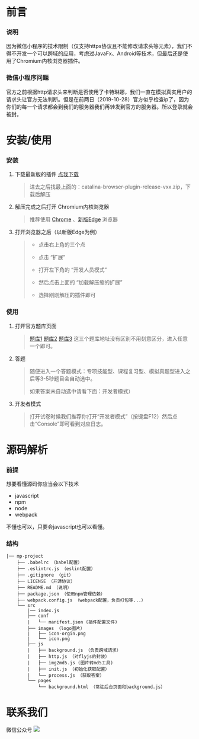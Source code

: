 # 前言

### 说明
因为微信小程序的技术限制（仅支持https协议且不能修改请求头等元素），我们不得不开发一个可以跨域的应用，考虑过JavaFx、Android等技术，但最后还是使用了Chromium内核浏览器插件。

### 微信小程序问题
官方之前根据http请求头来判断是否使用了卡特琳娜，我们一直在模拟真实用户的请求头让官方无法判断。但是在前两日（2019-10-28）官方似乎检查ip了，因为你们的每一个请求都会到我们的服务器我们再转发到官方的服务器。所以登录就会被封。

# 安装/使用

### 安装
1. 下载最新版的插件 [点我下载](https://github.com/YQHP-Happi/catalina-browser-plugin/releases)
    > 进去之后找最上面的：catalina-browser-plugin-release-vxx.zip，下载后解压
2. 解压完成之后打开 Chromium内核浏览器
    > 推荐使用 [Chrome](https://www.google.cn/intl/zh-CN/chrome/) 、[新版Edge](https://www.microsoftedgeinsider.com/zh-cn/download/) 浏览器
3. 打开浏览器之后（以新版Edge为例）
    > * 点击右上角的三个点  
    > 
    > * 点击 “扩展”  
    > * 打开左下角的 “开发人员模式”    
    > * 然后点击上面的 “加载解压缩的扩展”  
    > * 选择刚刚解压的插件即可

### 使用
1. 打开官方题库页面
    > [题库1](https://dwz.cn/xFyS0BnI) [题库2](https://dwz.cn/lth8zBgx) [题库3](https://dwz.cn/iWszcdfI) 这三个题库地址没有区别不用刻意区分，进入任意一个即可。
2. 答题
    > 随便进入一个答题模式：专项技能型、课程复习型、模拟真题型进入之后等3-5秒题目会自动选中。  
    > 
    > 如果答案未自动选中请看下面：开发者模式）
3. 开发者模式
    > 打开试卷时候我们推荐你打开“开发者模式”（按键盘F12）然后点击“Console”即可看到对应日志。

# 源码解析

### 前提
想要看懂源码你应当会以下技术

* javascript
* npm
* node
* webpack

不懂也可以，只要会javascript也可以看懂。

### 结构
```
|── mp-project
    ├── .babelrc （babel配置）
    ├── .eslintrc.js （eslint配置）
    ├── .gitignore （git）
    ├── LICENSE （开源协议）
    ├── README.md （说明）
    ├── package.json （使用npm管理依赖）
    ├── webpack.config.js （webpack配置，负责打包等...）
    └── src
        |── index.js
        ├── conf
        |   └── manifest.json (插件配置文件)
        ├── images （logo图片）
        |   ├── icon-orgin.png
        |   └── icon.png
        ├── js
        |   ├── background.js （负责跨域请求）
        |   ├── http.js （对flyjs的封装）
        |   ├── img2md5.js (图片转md5工具)
        |   ├── init.js （初始化获取配置）
        |   └── process.js （获取答案）
        └── pages
            └── background.html （常驻后台页面和background.js）
```

# 联系我们
微信公众号
<img src="https://www.baidu.com/img/bd_logo1.png"/>
